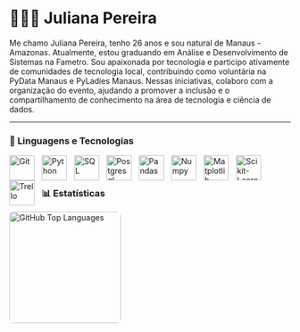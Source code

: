 # 👩🏻‍💻 Juliana Pereira

Me chamo Juliana Pereira, tenho 26 anos e sou natural de Manaus - Amazonas. Atualmente, estou graduando em Análise e Desenvolvimento de Sistemas na Fametro. Sou apaixonada por tecnologia e participo ativamente de comunidades de tecnologia local, contribuindo como voluntária na PyData Manaus e PyLadies Manaus. Nessas iniciativas, colaboro com a organização do evento, ajudando a promover a inclusão e o compartilhamento de conhecimento na área de tecnologia e ciência de dados.

---

### 🤖 Linguagens e Tecnologias
<img 
    align="left" 
    alt="Git" 
    title="Git"
    width="45px" 
    style="padding-right: 10px;" 
    src="https://cdn.jsdelivr.net/gh/devicons/devicon@latest/icons/git/git-original.svg" 
/>
<img 
    align="left" 
    alt="Python" 
    title="Python"
    width="45px" 
    style="padding-right: 10px;" 
    src="https://cdn.jsdelivr.net/gh/devicons/devicon@latest/icons/python/python-original.svg" 
/>
<img 
    align="left" 
    alt="SQL" 
    title="SQL"
    width="45px" 
    style="padding-right: 10px;" 
    src="https://cdn.jsdelivr.net/gh/devicons/devicon@latest/icons/azuresqldatabase/azuresqldatabase-original.svg" 
/>
<img 
    align="left" 
    alt="Postgresql" 
    title="Postgresql"
    width="45px" 
    style="padding-right: 10px;" 
    src="https://cdn.jsdelivr.net/gh/devicons/devicon@latest/icons/postgresql/postgresql-original-wordmark.svg" 
/>
<img 
    align="left" 
    alt="Pandas" 
    title="Pandas"
    width="45px" 
    style="padding-right: 10px;" 
    src="https://img.icons8.com/?size=100&id=xSkewUSqtErH&format=png&color=000000" 
/>
<img 
    align="left" 
    alt="Numpy" 
    title="Numpy"
    width="45px" 
    style="padding-right: 10px;" 
    src="https://cdn.jsdelivr.net/gh/devicons/devicon@latest/icons/numpy/numpy-original.svg" 
/>
<img 
    align="left" 
    alt="Matplotlib" 
    title="Matplotlib"
    width="45px" 
    style="padding-right: 10px;" 
    src="https://cdn.jsdelivr.net/gh/devicons/devicon@latest/icons/matplotlib/matplotlib-plain.svg" 
/>
<img 
    align="left" 
    alt="Scikit-Learn" 
    title="Scikit-Learn"
    width="45px" 
    style="padding-right: 10px;" 
    src="https://icon.icepanel.io/Technology/svg/scikit-learn.svg" 
/>
<img 
    align="left" 
    alt="Trello" 
    title="Trello"
    width="45px" 
    style="padding-right: 10px;" 
    src="https://cdn.jsdelivr.net/gh/devicons/devicon@latest/icons/trello/trello-original.svg" 
/>
<br />
<br />

### 📊 Estatísticas
<img 
    align="left" 
    alt="GitHub Top Languages" 
    height="200" 
    style="border-radius: 8px;" 
     src="https://github-readme-stats.vercel.app/api/top-langs/?username=JuPereira25&theme=tokyonight&layout=compact&custom_title=Tecnologias&langs_count=9" 
  />
</div>

<br />

